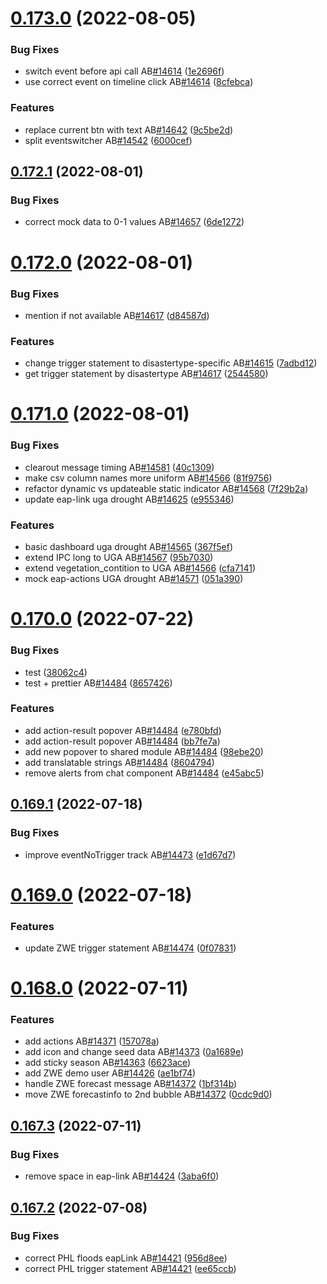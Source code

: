 # [0.173.0](https://github.com/rodekruis/IBF-system/compare/v0.172.1...v0.173.0) (2022-08-05)


### Bug Fixes

* switch event before api call AB[#14614](https://github.com/rodekruis/IBF-system/issues/14614) ([1e2696f](https://github.com/rodekruis/IBF-system/commit/1e2696f02fd64b7d13c2927e3f058bcee26145d2))
* use correct event on timeline click AB[#14614](https://github.com/rodekruis/IBF-system/issues/14614) ([8cfebca](https://github.com/rodekruis/IBF-system/commit/8cfebca27a819135ecbbe16a6fbac7783e4a92e2))


### Features

* replace current btn with text AB[#14642](https://github.com/rodekruis/IBF-system/issues/14642) ([9c5be2d](https://github.com/rodekruis/IBF-system/commit/9c5be2d6d4d31f3aa68f411214fc0f88f4a27420))
* split eventswitcher AB[#14542](https://github.com/rodekruis/IBF-system/issues/14542) ([6000cef](https://github.com/rodekruis/IBF-system/commit/6000cefd061843d16b15b9135a307790f372eacc))



## [0.172.1](https://github.com/rodekruis/IBF-system/compare/v0.172.0...v0.172.1) (2022-08-01)


### Bug Fixes

* correct mock data to 0-1 values AB[#14657](https://github.com/rodekruis/IBF-system/issues/14657) ([6de1272](https://github.com/rodekruis/IBF-system/commit/6de127226c3ca8b9bf87dd7ff99d681a8fad517a))



# [0.172.0](https://github.com/rodekruis/IBF-system/compare/v0.171.0...v0.172.0) (2022-08-01)


### Bug Fixes

* mention if not available AB[#14617](https://github.com/rodekruis/IBF-system/issues/14617) ([d84587d](https://github.com/rodekruis/IBF-system/commit/d84587dbeca7df6234ae68070452ebbc011c6759))


### Features

* change trigger statement to disastertype-specific AB[#14615](https://github.com/rodekruis/IBF-system/issues/14615) ([7adbd12](https://github.com/rodekruis/IBF-system/commit/7adbd12613a9b3dcddf701b3e34b82029bb7329a))
* get trigger statement by disastertype AB[#14617](https://github.com/rodekruis/IBF-system/issues/14617) ([2544580](https://github.com/rodekruis/IBF-system/commit/25445807f47462d8d3d87859c409c636bfb2b86b))



# [0.171.0](https://github.com/rodekruis/IBF-system/compare/v0.170.0...v0.171.0) (2022-08-01)


### Bug Fixes

* clearout message timing AB[#14581](https://github.com/rodekruis/IBF-system/issues/14581) ([40c1309](https://github.com/rodekruis/IBF-system/commit/40c1309f01d9616e2fa96882035e798ead2dfe23))
* make csv column names more uniform AB[#14566](https://github.com/rodekruis/IBF-system/issues/14566) ([81f9756](https://github.com/rodekruis/IBF-system/commit/81f97567f9e6c4d4249d793a81afa5ef551a3a00))
* refactor dynamic vs updateable static indicator AB[#14568](https://github.com/rodekruis/IBF-system/issues/14568) ([7f29b2a](https://github.com/rodekruis/IBF-system/commit/7f29b2ac91e7dc42e11c22e1ac8c8af97d930b8d))
* update eap-link uga drought AB[#14625](https://github.com/rodekruis/IBF-system/issues/14625) ([e955346](https://github.com/rodekruis/IBF-system/commit/e955346ea34c7184f91f27bb576fddf80f70cd8a))


### Features

* basic dashboard uga drought AB[#14565](https://github.com/rodekruis/IBF-system/issues/14565) ([367f5ef](https://github.com/rodekruis/IBF-system/commit/367f5efde6298bca27f36702649f2a2dc34d8f83))
* extend IPC long to UGA AB[#14567](https://github.com/rodekruis/IBF-system/issues/14567) ([95b7030](https://github.com/rodekruis/IBF-system/commit/95b7030b80eca157e9a8384102ba62da866239f0))
* extend vegetation_contition to UGA AB[#14566](https://github.com/rodekruis/IBF-system/issues/14566) ([cfa7141](https://github.com/rodekruis/IBF-system/commit/cfa71418c22b2a2215cf1fe4abc715380d838170))
* mock eap-actions UGA drought AB[#14571](https://github.com/rodekruis/IBF-system/issues/14571) ([051a390](https://github.com/rodekruis/IBF-system/commit/051a3904441ea22b9a63ac2128d997d273d72f68))



# [0.170.0](https://github.com/rodekruis/IBF-system/compare/v0.169.1...v0.170.0) (2022-07-22)


### Bug Fixes

* test ([38062c4](https://github.com/rodekruis/IBF-system/commit/38062c4447790380a5e02d3cdf0fb173369849d9))
* test + prettier AB[#14484](https://github.com/rodekruis/IBF-system/issues/14484) ([8657426](https://github.com/rodekruis/IBF-system/commit/86574263b51edaa96447db53d05e373678d7d1c1))


### Features

* add action-result popover AB[#14484](https://github.com/rodekruis/IBF-system/issues/14484) ([e780bfd](https://github.com/rodekruis/IBF-system/commit/e780bfdd4a15bc8523e28cb8b810bd581ff752d8))
* add action-result popover AB[#14484](https://github.com/rodekruis/IBF-system/issues/14484) ([bb7fe7a](https://github.com/rodekruis/IBF-system/commit/bb7fe7a86e4e826b3c5dfad187620a594942d710))
* add new popover to shared module AB[#14484](https://github.com/rodekruis/IBF-system/issues/14484) ([98ebe20](https://github.com/rodekruis/IBF-system/commit/98ebe20d39a3c7b9221ac1286b1da8d9d7433b2d))
* add translatable strings AB[#14484](https://github.com/rodekruis/IBF-system/issues/14484) ([8604794](https://github.com/rodekruis/IBF-system/commit/86047948582d9c8e9df1a92acaccc44ac3efa4ae))
* remove alerts from chat component AB[#14484](https://github.com/rodekruis/IBF-system/issues/14484) ([e45abc5](https://github.com/rodekruis/IBF-system/commit/e45abc52291cf236781fb6a694e59a057eb95d79))



## [0.169.1](https://github.com/rodekruis/IBF-system/compare/v0.169.0...v0.169.1) (2022-07-18)


### Bug Fixes

* improve eventNoTrigger track AB[#14473](https://github.com/rodekruis/IBF-system/issues/14473) ([e1d67d7](https://github.com/rodekruis/IBF-system/commit/e1d67d7c6e0c2e5e09884c0f256a3f39ccbd34e7))



# [0.169.0](https://github.com/rodekruis/IBF-system/compare/v0.168.0...v0.169.0) (2022-07-18)


### Features

* update ZWE trigger statement AB[#14474](https://github.com/rodekruis/IBF-system/issues/14474) ([0f07831](https://github.com/rodekruis/IBF-system/commit/0f078314f7bba4987f95abdf256c014f5377d3c0))



# [0.168.0](https://github.com/rodekruis/IBF-system/compare/v0.167.3...v0.168.0) (2022-07-11)


### Features

* add actions AB[#14371](https://github.com/rodekruis/IBF-system/issues/14371) ([157078a](https://github.com/rodekruis/IBF-system/commit/157078ab32e789bb31833a7b4a6ba075a8e4f5cf))
* add icon and change seed data AB[#14373](https://github.com/rodekruis/IBF-system/issues/14373) ([0a1689e](https://github.com/rodekruis/IBF-system/commit/0a1689e6ecde0a9c30324aed45925e0f29dc0dec))
* add sticky season AB[#14363](https://github.com/rodekruis/IBF-system/issues/14363) ([6623ace](https://github.com/rodekruis/IBF-system/commit/6623ace25d2c78aac2357a79aad8dde8da2c417b))
* add ZWE demo user AB[#14426](https://github.com/rodekruis/IBF-system/issues/14426) ([ae1bf74](https://github.com/rodekruis/IBF-system/commit/ae1bf74a09d63c13bf9b32fcd688e14b54394243))
* handle ZWE forecast message AB[#14372](https://github.com/rodekruis/IBF-system/issues/14372) ([1bf314b](https://github.com/rodekruis/IBF-system/commit/1bf314bd2039895ce19a11cfab03e4f14ee43b73))
* move ZWE forecastinfo to 2nd bubble AB[#14372](https://github.com/rodekruis/IBF-system/issues/14372) ([0cdc9d0](https://github.com/rodekruis/IBF-system/commit/0cdc9d074ac1b488b9354d1cbadf7ce445cdb47a))



## [0.167.3](https://github.com/rodekruis/IBF-system/compare/v0.167.2...v0.167.3) (2022-07-11)


### Bug Fixes

* remove space in eap-link AB[#14424](https://github.com/rodekruis/IBF-system/issues/14424) ([3aba6f0](https://github.com/rodekruis/IBF-system/commit/3aba6f06d1f2c0b87a553a2aff9512a78ebe2c08))



## [0.167.2](https://github.com/rodekruis/IBF-system/compare/v0.167.1...v0.167.2) (2022-07-08)


### Bug Fixes

* correct PHL floods eapLink AB[#14421](https://github.com/rodekruis/IBF-system/issues/14421) ([956d8ee](https://github.com/rodekruis/IBF-system/commit/956d8eec08488d2792466d55d3853742bf03227f))
* correct PHL trigger statement AB[#14421](https://github.com/rodekruis/IBF-system/issues/14421) ([ee65ccb](https://github.com/rodekruis/IBF-system/commit/ee65ccba83bb6221abed002b734ebfdf39e59d66))



